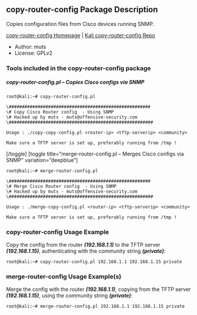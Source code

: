 ## copy-router-config Package Description

Copies configuration files from Cisco devices running SNMP.

[copy-router-config Homepage](http://www.offensive-security.com/) | [Kali copy-router-config Repo](https://gitlab.com/kalilinux/packages/copy-router-config.git;a=summary)

- Author: muts
- License: GPLv2

### Tools included in the copy-router-config package

##### copy-router-config.pl – Copies Cisco configs via SNMP

```
root@kali:~# copy-router-config.pl

\######################################################
\# Copy Cisco Router config  - Using SNMP
\# Hacked up by muts - muts@offensive-security.com
\#######################################################

Usage : ./copy-copy-config.pl <router-ip> <tftp-serverip> <community>

Make sure a TFTP server is set up, preferably running from /tmp !
```

[/toggle] [toggle title=”merge-router-config.pl – Merges Cisco configs via SNMP” variation=”deepblue”]

```
root@kali:~# merge-router-config.pl

\######################################################
\# Merge Cisco Router config  - Using SNMP
\# Hacked up by muts - muts@offensive-security.com
\#######################################################

Usage : ./merge-copy-config.pl <router-ip> <tftp-serverip> <community>

Make sure a TFTP server is set up, preferably running from /tmp !
```

### copy-router-config Usage Example

Copy the config from the router ***(192.168.1.1)*** to the TFTP server ***(192.168.1.15)***, authenticating with the community string ***(private)***:

```
root@kali:~# copy-router-config.pl 192.168.1.1 192.168.1.15 private
```

### merge-router-config Usage Example(s)

Merge the config with the router ***(192.168.1.1)***, copying from the TFTP server ***(192.168.1.15)***, using the community string ***(private)***:

```
root@kali:~# merge-router-config.pl 192.168.1.1 192.168.1.15 private
```